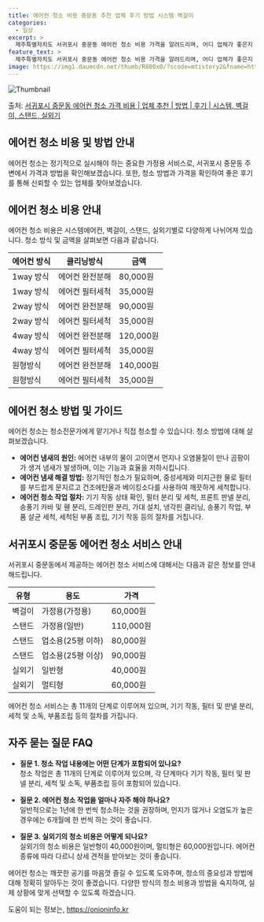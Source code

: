 ```yaml
---
title: 에어컨 청소 비용 중문동 추천 업체 후기 방법 시스템 벽걸이
categories:
  - 일상
excerpt: >
  제주특별자치도 서귀포시 중문동 에어컨 청소 비용 가격을 알려드리며, 어디 업체가 좋은지 후기를 통해 알아보겠습니다. 현재 글에서는 시스템, 벽걸이, 스탠드, 실외기 각각에 대해 청소 비용이 나와 있으니 참고하시면 되겠습니다. 에어컨 분해 청소 방법 보기 👈 클릭셀프 에어컨 청소 방법 보기👈 클릭서귀포시 중문동 에어컨 청소 비용시스템에어컨 방식클리닝방식금액1way 방식에어컨 완전분해80,000원1way 방식에어컨 필터세척35,000원2way 방식에어컨 완전분해90,000원2way 방식에어컨 필터세척35,000원4way 방식에어컨 완전분해120,000원4way 방식에어컨 필터세척35,000원원형방식에어컨 완전분해140,000원원형방식에어컨 필터세척35,000원에어컨 청소 견적 샘플 보기 👈 클릭에어컨 냄새의..
feature_text: >
  제주특별자치도 서귀포시 중문동 에어컨 청소 비용 가격을 알려드리며, 어디 업체가 좋은지 후기를 통해 알아보겠습니다. 현재 글에서는 시스템, 벽걸이, 스탠드, 실외기 각각에 대해 청소 비용이 나와 있으니 참고하시면 되겠습니다. 에어컨 분해 청소 방법 보기 👈 클릭셀프 에어컨 청소 방법 보기👈 클릭서귀포시 중문동 에어컨 청소 비용시스템에어컨 방식클리닝방식금액1way 방식에어컨 완전분해80,000원1way 방식에어컨 필터세척35,000원2way 방식에어컨 완전분해90,000원2way 방식에어컨 필터세척35,000원4way 방식에어컨 완전분해120,000원4way 방식에어컨 필터세척35,000원원형방식에어컨 완전분해140,000원원형방식에어컨 필터세척35,000원에어컨 청소 견적 샘플 보기 👈 클릭에어컨 냄새의..
image: https://img1.daumcdn.net/thumb/R800x0/?scode=mtistory2&fname=https%3A%2F%2Ft1.daumcdn.net%2Ftistory_admin%2Fstatic%2Fimages%2FopenGraph%2Fopengraph.png
---
```


![Thumbnail](https://img1.daumcdn.net/thumb/R800x0/?scode=mtistory2&fname=https%3A%2F%2Ft1.daumcdn.net%2Ftistory_admin%2Fstatic%2Fimages%2FopenGraph%2Fopengraph.png)

<p>출처: <a href="https://onioninfo.kr/entry/%EC%84%9C%EA%B7%80%ED%8F%AC%EC%8B%9C-%EC%A4%91%EB%AC%B8%EB%8F%99-%EC%97%90%EC%96%B4%EC%BB%A8-%EC%B2%AD%EC%86%8C-%EA%B0%80%EA%B2%A9-%EB%B9%84%EC%9A%A9-%EC%97%85%EC%B2%B4-%EC%B6%94%EC%B2%9C-%EB%B0%A9%EB%B2%95-%ED%9B%84%EA%B8%B0-%EC%8B%9C%EC%8A%A4%ED%85%9C-%EB%B2%BD%EA%B1%B8%EC%9D%B4-%EC%8A%A4%ED%83%A0%EB%93%9C-%EC%8B%A4%EC%99%B8%EA%B8%B0" rel="dofollow">서귀포시 중문동 에어컨 청소 가격 비용 | 업체 추천 | 방법 | 후기 | 시스템, 벽걸이, 스탠드, 실외기</a> </p>

## 에어컨 청소 비용 및 방법 안내



에어컨 청소는 정기적으로 실시해야 하는 중요한 가정용 서비스로, 서귀포시 중문동 주변에서 가격과 방법을 확인해보겠습니다. 또한, 청소 방법과
가격을 확인하여 좋은 후기를 통해 신뢰할 수 있는 업체를 찾아보겠습니다.



## **에어컨 청소 비용 안내**

에어컨 청소 비용은 시스템에어컨, 벽걸이, 스탠드, 실외기별로 다양하게 나뉘어져 있습니다. 청소 방식 및 금액을 살펴보면 다음과 같습니다.

**에어컨 방식** | **클리닝방식** | **금액**  
---|---|---  
1way 방식 | 에어컨 완전분해 | 80,000원  
1way 방식 | 에어컨 필터세척 | 35,000원  
2way 방식 | 에어컨 완전분해 | 90,000원  
2way 방식 | 에어컨 필터세척 | 35,000원  
4way 방식 | 에어컨 완전분해 | 120,000원  
4way 방식 | 에어컨 필터세척 | 35,000원  
원형방식 | 에어컨 완전분해 | 140,000원  
원형방식 | 에어컨 필터세척 | 35,000원  
  


## **에어컨 청소 방법 및 가이드**

에어컨 청소는 청소전문가에게 맡기거나 직접 청소할 수 있습니다. 청소 방법에 대해 살펴보겠습니다.

  * **에어컨 냄새의 원인:** 에어컨 내부의 물이 고이면서 먼지나 오염물질이 만나 곰팡이가 생겨 냄새가 발생하며, 이는 기능과 효율을 저하시킵니다.
  * **에어컨 냄새 해결 방법:** 정기적인 청소가 필요하며, 중성세제와 미지근한 물로 필터를 부드럽게 문지르고 건조에탄올과 베이킹소다를 사용하여 깨끗하게 세척합니다.
  * **에어컨 청소 작업 절차:** 기기 작동 상태 확인, 필터 분리 및 세척, 프론트 판넬 분리, 송풍기 카바 및 휀 분리, 드레인판 분리, 가대 설치, 냉각핀 클리닝, 송풍기 작업, 부품 살균 세척, 세척된 부품 조립, 기기 작동 등의 절차를 거칩니다.



## **서귀포시 중문동 에어컨 청소 서비스 안내**

서귀포시 중문동에서 제공하는 에어컨 청소 서비스에 대해서는 다음과 같은 정보를 안내해드립니다.

**유형** | **용도** | **가격**  
---|---|---  
벽걸이 | 가정용(가정용) | 60,000원  
스탠드 | 가정용(일반) | 110,000원  
스탠드 | 업소용(25평 이하) | 80,000원  
스탠드 | 업소용(25평 이상) | 90,000원  
실외기 | 일반형 | 40,000원  
실외기 | 멀티형 | 60,000원  
  
에어컨 청소 서비스는 총 11개의 단계로 이루어져 있으며, 기기 작동, 필터 및 판넬 분리, 세척 및 소독, 부품조립 등의 절차를 가집니다.



## **자주 묻는 질문 FAQ**

  * **질문 1. 청소 작업 내용에는 어떤 단계가 포함되어 있나요?**  
청소 작업은 총 11개의 단계로 이루어져 있으며, 각 단계마다 기기 작동, 필터 및 판넬 분리, 세척 및 소독, 부품조립 등이 포함되어
있습니다.

  * **질문 2. 에어컨 청소 작업을 얼마나 자주 해야 하나요?**  
일반적으로는 1년에 한 번씩 청소하는 것을 권장하며, 먼지가 많거나 오염도가 높은 경우에는 6개월에 한 번씩 하는 것이 좋습니다.

  * **질문 3. 실외기의 청소 비용은 어떻게 되나요?**  
실외기의 청소 비용은 일반형이 40,000원이며, 멀티형은 60,000원입니다. 에어컨 종류에 따라 다르니 상세 견적을 받아보는 것이
좋습니다.

에어컨 청소는 깨끗한 공기를 마음껏 즐길 수 있도록 도와주며, 청소의 중요성과 방법에 대해 정확히 알아두는 것이 좋겠습니다. 다양한 방식의
청소 비용과 방법을 숙지하여, 실제 상황에 맞게 선택할 수 있도록 하겠습니다.

 

도움이 되는 정보는, <a href="https://onioninfo.kr" rel="dofollow">https://onioninfo.kr</a>


